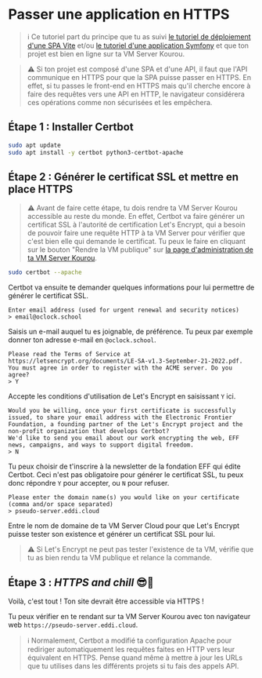 # Passer une application en HTTPS

> ℹ️ Ce tutoriel part du principe que tu as suivi [le tutoriel de déploiement d'une SPA Vite](./deploy-vite-spa.md) et/ou [le tutoriel d'une application Symfony](./deploy-symfony.md) et que ton projet est bien en ligne sur ta VM Server Kourou.

> ⚠️ Si ton projet est composé d'une SPA et d'une API, il faut que l'API communique en HTTPS pour que la SPA puisse passer en HTTPS. En effet, si tu passes le front-end en HTTPS mais qu'il cherche encore à faire des requêtes vers une API en HTTP, le navigateur considérera ces opérations comme non sécurisées et les empêchera.

## Étape 1 : Installer Certbot

```bash
sudo apt update
sudo apt install -y certbot python3-certbot-apache
```

## Étape 2 : Générer le certificat SSL et mettre en place HTTPS

> ⚠️ Avant de faire cette étape, tu dois rendre ta VM Server Kourou accessible au reste du monde. En effet, Certbot va faire générer un certificat SSL à l'autorité de certification Let's Encrypt, qui a besoin de pouvoir faire une requête HTTP à ta VM Server pour vérifier que c'est bien elle qui demande le certificat. Tu peux le faire en cliquant sur le bouton "Rendre la VM publique" sur [la page d'administration de ta VM Server Kourou](https://kourou.oclock.io/ressources/vm-cloud/).

```bash
sudo certbot --apache
```

Certbot va ensuite te demander quelques informations pour lui permettre de générer le certificat SSL.

```
Enter email address (used for urgent renewal and security notices)
> email@oclock.school
```
Saisis un e-mail auquel tu es joignable, de préférence. Tu peux par exemple donner ton adresse e-mail en `@oclock.school`.

```
Please read the Terms of Service at https://letsencrypt.org/documents/LE-SA-v1.3-September-21-2022.pdf.
You must agree in order to register with the ACME server. Do you agree?
> Y
```
Accepte les conditions d'utilisation de Let's Encrypt en saisissant `Y` ici.

```
Would you be willing, once your first certificate is successfully issued, to share your email address with the Electronic Frontier Foundation, a founding partner of the Let's Encrypt project and the non-profit organization that develops Certbot?
We'd like to send you email about our work encrypting the web, EFF news, campaigns, and ways to support digital freedom.
> N
```
Tu peux choisir de t'inscrire à la newsletter de la fondation EFF qui édite Certbot. Ceci n'est pas obligatoire pour générer le certificat SSL, tu peux donc répondre `Y` pour accepter, ou `N` pour refuser.

```
Please enter the domain name(s) you would like on your certificate (comma and/or space separated)
> pseudo-server.eddi.cloud
```
Entre le nom de domaine de ta VM Server Cloud pour que Let's Encrypt puisse tester son existence et générer un certificat SSL pour lui.

> ⚠️ Si Let's Encrypt ne peut pas tester l'existence de ta VM, vérifie que tu as bien rendu ta VM publique et relance la commande.


## Étape 3 : _HTTPS and chill_ 😎🌴

Voilà, c'est tout ! Ton site devrait être accessible via HTTPS !

Tu peux vérifier en te rendant sur ta VM Server Kourou avec ton navigateur web `https://pseudo-server.eddi.cloud`.

> ℹ️ Normalement, Certbot a modifié ta configuration Apache pour rediriger automatiquement les requêtes faites en HTTP vers leur équivalent en HTTPS. Pense quand même à mettre à jour les URLs que tu utilises dans les différents projets si tu fais des appels API.
